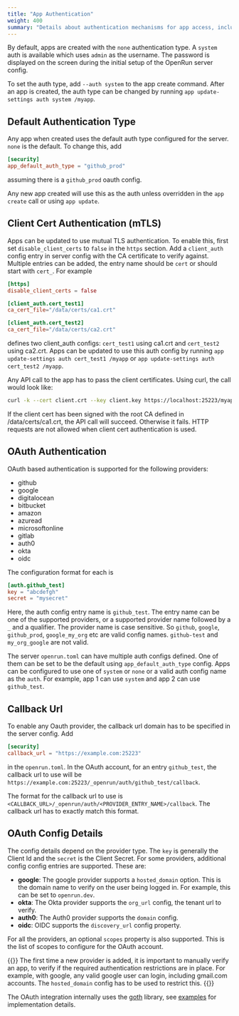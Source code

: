 ```yaml
---
title: "App Authentication"
weight: 400
summary: "Details about authentication mechanisms for app access, including OAuth based auth"
---
```


By default, apps are created with the `none` authentication type. A `system` auth is available which uses `admin` as the username. The password is displayed on the screen during the initial setup of the OpenRun server config.

To set the auth type, add `--auth system` to the app create command. After an app is created, the auth type can be changed by running `app update-settings auth system /myapp`.

## Default Authentication Type

Any app when created uses the default auth type configured for the server. `none` is the default. To change this, add

```toml {filename="openrun.toml"}
[security]
app_default_auth_type = "github_prod"
```

assuming there is a `github_prod` oauth config.

Any new app created will use this as the auth unless overridden in the `app create` call or using `app update`.

## Client Cert Authentication (mTLS)

Apps can be updated to use mutual TLS authentication. To enable this, first set `disable_client_certs` to `false` in the `https` section. Add a `client_auth` config entry in server config with the CA certificate to verify against. Multiple entries can be added, the entry name should be `cert` or should start with `cert_`. For example

```toml {filename="openrun.toml"}
[https]
disable_client_certs = false

[client_auth.cert_test1]
ca_cert_file="/data/certs/ca1.crt"

[client_auth.cert_test2]
ca_cert_file="/data/certs/ca2.crt"
```

defines two client_auth configs: `cert_test1` using ca1.crt and `cert_test2` using ca2.crt. Apps can be updated to use this auth config by running `app update-settings auth cert_test1 /myapp` or `app update-settings auth cert_test2 /myapp`.

Any API call to the app has to pass the client certificates. Using curl, the call would look like:

```sh
curl -k --cert client.crt --key client.key https://localhost:25223/myapp
```

If the client cert has been signed with the root CA defined in /data/certs/ca1.crt, the API call will succeed. Otherwise it fails. HTTP requests are not allowed when client cert authentication is used.

## OAuth Authentication

OAuth based authentication is supported for the following providers:

- github
- google
- digitalocean
- bitbucket
- amazon
- azuread
- microsoftonline
- gitlab
- auth0
- okta
- oidc

The configuration format for each is

```toml {filename="openrun.toml"}
[auth.github_test]
key = "abcdefgh"
secret = "mysecret"
```

Here, the auth config entry name is `github_test`. The entry name can be one of the supported providers, or a supported provider name followed by a `_` and a qualifier. The provider name is case sensitive. So `github`, `google`, `github_prod`, `google_my_org` etc are valid config names. `github-test` and `my_org_google` are not valid.

The server `openrun.toml` can have multiple auth configs defined. One of them can be set to be the default using `app_default_auth_type` config. Apps can be configured to use one of `system` or `none` or a valid auth config name as the `auth`. For example, app 1 can use `system` and app 2 can use `github_test`.

## Callback Url

To enable any Oauth provider, the callback url domain has to be specified in the server config. Add

```toml {filename="openrun.toml"}
[security]
callback_url = "https://example.com:25223"
```

in the `openrun.toml`. In the OAuth account, for an entry `github_test`, the callback url to use will be `https://example.com:25223/_openrun/auth/github_test/callback`.

The format for the callback url to use is `<CALLBACK_URL>/_openrun/auth/<PROVIDER_ENTRY_NAME>/callback`. The callback url has to exactly match this format.

## OAuth Config Details

The config details depend on the provider type. The `key` is generally the Client Id and the `secret` is the Client Secret. For some providers, additional config config entries are supported. These are:

- **google**: The google provider supports a `hosted_domain` option. This is the domain name to verify on the user being logged in. For example, this can be set to `openrun.dev`.
- **okta**: The Okta provider supports the `org_url` config, the tenant url to verify.
- **auth0**: The Auth0 provider supports the `domain` config.
- **oidc**: OIDC supports the `discovery_url` config property.

For all the providers, an optional `scopes` property is also supported. This is the list of scopes to configure for the OAuth account.

{{<callout type="warning" >}}
The first time a new provider is added, it is important to manually verify an app, to verify if the required authentication restrictions are in place. For example, with google, any valid google user can login, including gmail.com accounts. The `hosted_domain` config has to be used to restrict this.
{{</callout>}}

The OAuth integration internally uses the [goth](https://github.com/markbates/goth) library, see [examples](https://github.com/markbates/goth/blob/master/examples/main.go) for implementation details.
